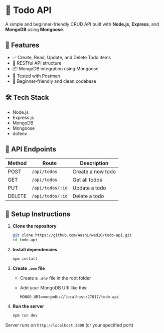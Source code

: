 # 📝 Todo API

A simple and beginner-friendly CRUD API built with **Node.js**, **Express**, and **MongoDB** using **Mongoose**.

## 🚀 Features

- ✅ Create, Read, Update, and Delete Todo items
- 🧱 RESTful API structure
- 📦 MongoDB integration using Mongoose
- 🧪 Tested with Postman
- 🌱 Beginner-friendly and clean codebase

## 🛠️ Tech Stack

- Node.js
- Express.js
- MongoDB
- Mongoose
- dotenv

## 📮 API Endpoints

| Method | Route             | Description          |
|--------|-------------------|----------------------|
| POST   | `/api/todos`      | Create a new todo    |
| GET    | `/api/todos`      | Get all todos        |
| PUT    | `/api/todos/:id`  | Update a todo        |
| DELETE | `/api/todos/:id`  | Delete a todo        |

## 🔧 Setup Instructions

1. **Clone the repository**

    ```bash
    git clone https://github.com/Aashirwad10/todo-api.git
    cd todo-api
    ```
2. **Install dependencies**

    ```bash
    npm install
    ```

3. **Create `.env` file**

    - Create a `.env` file in the root folder
    - Add your MongoDB URI like this:

      ```
      MONGO_URI=mongodb://localhost:27017/todo-api
      ```

4. **Run the server**

    ```bash
    npm run dev
    ```

Server runs on `http://localhost:3000` (or your specified port)



